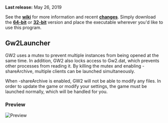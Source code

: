 **Last release:** May 26, 2019

See the [**wiki**](https://github.com/Healix/Gw2Launcher/wiki) for more information and recent [**changes**](https://github.com/Healix/Gw2Launcher/wiki/Changes). Simply download the [**64-bit**](https://github.com/Healix/Gw2Launcher/raw/master/Gw2Launcher/bin64/Release/Gw2Launcher.exe) or [**32-bit**](https://github.com/Healix/Gw2Launcher/raw/master/Gw2Launcher/bin/Release/Gw2Launcher.exe) version and place the executable wherever you'd like to use this program.

## Gw2Launcher
GW2 uses a mutex to prevent multiple instances from being opened at the same time. In addition, GW2 also locks access to Gw2.dat, which prevents other processes from reading it. By killing the mutex and enabling -shareArchive, multiple clients can be launched simultaneously.

When -shareArchive is enabled, GW2 will not be able to modify any files. In order to update the game or modify your settings, the game must be launched normally, which will be handled for you.

### Preview
![Preview](https://github.com/Healix/Gw2Launcher/wiki/images/preview.jpg)
